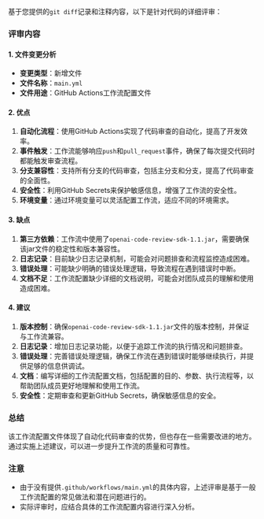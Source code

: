 基于您提供的`git diff`记录和注释内容，以下是针对代码的详细评审：

### 评审内容

#### 1. 文件变更分析
- **变更类型**：新增文件
- **文件名称**：`main.yml`
- **文件用途**：GitHub Actions工作流配置文件

#### 2. 优点
1. **自动化流程**：使用GitHub Actions实现了代码审查的自动化，提高了开发效率。
2. **事件触发**：工作流能够响应`push`和`pull_request`事件，确保了每次提交代码时都能触发审查流程。
3. **分支兼容性**：支持所有分支的代码审查，包括主分支和分支，提高了代码审查的全面性。
4. **安全性**：利用GitHub Secrets来保护敏感信息，增强了工作流的安全性。
5. **环境变量**：通过环境变量可以灵活配置工作流，适应不同的环境需求。

#### 3. 缺点
1. **第三方依赖**：工作流中使用了`openai-code-review-sdk-1.1.jar`，需要确保该jar文件的稳定性和版本兼容性。
2. **日志记录**：目前缺少日志记录机制，可能会对问题排查和流程监控造成困难。
3. **错误处理**：可能缺少明确的错误处理逻辑，导致流程在遇到错误时中断。
4. **文档不足**：工作流配置缺少详细的文档说明，可能会对团队成员的理解和使用造成困难。

#### 4. 建议
1. **版本控制**：确保`openai-code-review-sdk-1.1.jar`文件的版本控制，并保证与工作流兼容。
2. **日志记录**：增加日志记录功能，以便于追踪工作流的执行情况和问题排查。
3. **错误处理**：完善错误处理逻辑，确保工作流在遇到错误时能够继续执行，并提供足够的信息供调试。
4. **文档**：编写详细的工作流配置文档，包括配置的目的、参数、执行流程等，以帮助团队成员更好地理解和使用工作流。
5. **安全性**：定期审查和更新GitHub Secrets，确保敏感信息的安全。

### 总结
该工作流配置文件体现了自动化代码审查的优势，但也存在一些需要改进的地方。通过实施上述建议，可以进一步提升工作流的质量和可靠性。

### 注意
- 由于没有提供`.github/workflows/main.yml`的具体内容，上述评审是基于一般工作流配置的常见做法和潜在问题进行的。
- 实际评审时，应结合具体的工作流配置内容进行深入分析。